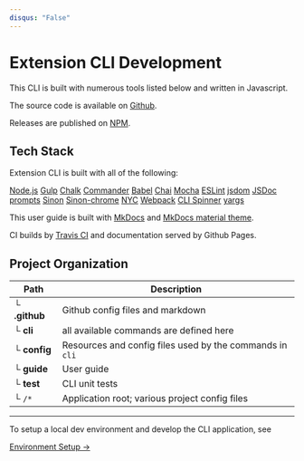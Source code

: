 ```yaml
---
disqus: "False"
---
```


# Extension CLI Development

This CLI is built with numerous tools listed below and written in Javascript. 

The source code is available on [Github](https://github.com/MobileFirstLLC/extension-cli).

Releases are published on [NPM](https://www.npmjs.com/package/extension-cli).

## Tech Stack

Extension CLI is built with all of the following:

[Node.js][0]  [Gulp][1]  [Chalk][2]  [Commander][3]  [Babel][4]  [Chai][5] [Mocha][6]  [ESLint][7]  [jsdom][8]  [JSDoc][9]  [prompts][10]  [Sinon][11] [Sinon-chrome][16]  [NYC][12]  [Webpack][13] [CLI Spinner][14]  [yargs][15]   

This user guide is built with [MkDocs](https://www.mkdocs.org/) and  [MkDocs material theme](https://squidfunk.github.io/mkdocs-material/).

CI builds by [Travis CI](https://travis-ci.org/MobileFirstLLC/extension-cli) and documentation served by Github Pages.


## Project Organization

Path | Description
--- | ---
└ **.github** | Github config files and markdown
└ **cli** |  all available commands are defined here
└ **config** | Resources and config files used by the commands in `cli`
└ **guide** | User guide
└ **test** | CLI unit tests
└ `/*` | Application root; various project config files

* * *


To setup a local dev environment and develop the CLI application, see
 
[Environment Setup &rarr;](13-dev-env.md)


[0]: https://nodejs.org/en/
[1]: https://gulpjs.com/
[2]: https://www.npmjs.com/package/chalk
[3]: https://www.npmjs.com/package/commander
[4]: https://babeljs.io/
[5]: https://www.chaijs.com/
[6]: https://mochajs.org/
[7]: https://eslint.org/
[8]: https://github.com/jsdom/jsdom
[9]: https://jsdoc.app/
[10]: https://www.npmjs.com/package/prompts
[11]: https://sinonjs.org/
[12]: https://www.npmjs.com/package/nyc
[13]: https://webpack.js.org/
[14]: https://www.npmjs.com/package/cli-spinner
[15]: https://www.npmjs.com/package/yargs
[16]: https://github.com/acvetkov/sinon-chrome
